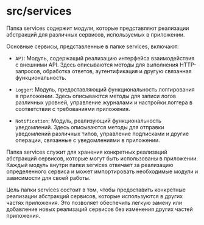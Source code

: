 # src/services

Папка services содержит модули, которые представляют реализации абстракций для различных сервисов, используемых в приложении.

Основные сервисы, представленные в папке services, включают:

-   `API`: Модуль, содержащий реализацию интерфейса взаимодействия с внешними API. Здесь описываются методы для выполнения HTTP-запросов, обработка ответов, аутентификация и другую связанная функциональность.

-   `Logger`: Модуль, предоставляющий функциональность логгирования в приложении. Здесь описываются методы для записи логов различных уровней, управление журналами и настройки логгера в соответствии с требованиями приложения.

-   `Notification`: Модуль, реализующий функциональность уведомлений. Здесь описываются методы для отправки уведомлений различных типов, управление подписками и другие операции, связанные с уведомлениями в приложении.

Папка services служит для хранения конкретных реализаций абстракций сервисов, которые могут быть использованы в приложении. Каждый модуль внутри папки services отвечает за реализацию определенного сервиса и может импортировать необходимые модули и зависимости для своей работы.

Цель папки services состоит в том, чтобы предоставить конкретные реализации абстракций сервисов, которые используются в других частях приложения. Это позволяет обеспечить легкую замену или добавление новых реализаций сервисов без изменения других частей приложения.
